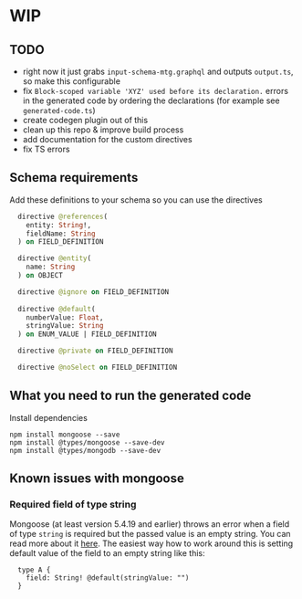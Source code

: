 # WIP

## TODO
- right now it just grabs `input-schema-mtg.graphql` and outputs `output.ts`, so make this configurable
- fix `Block-scoped variable 'XYZ' used before its declaration.` errors in the generated code by ordering the declarations (for example see `generated-code.ts`)
- create codegen plugin out of this
- clean up this repo & improve build process
- add documentation for the custom directives
- fix TS errors

## Schema requirements

Add these definitions to your schema so you can use the directives

```graphql
  directive @references(
    entity: String!,
    fieldName: String
  ) on FIELD_DEFINITION

  directive @entity(
    name: String
  ) on OBJECT

  directive @ignore on FIELD_DEFINITION
  
  directive @default(
    numberValue: Float,
    stringValue: String
  ) on ENUM_VALUE | FIELD_DEFINITION

  directive @private on FIELD_DEFINITION

  directive @noSelect on FIELD_DEFINITION
```

## What you need to run the generated code

Install dependencies
```
npm install mongoose --save
npm install @types/mongoose --save-dev
npm install @types/mongodb --save-dev
```

## Known issues with mongoose

### Required field of type string
Mongoose (at least version 5.4.19 and earlier) throws an error when a field of type `string` is required but the passed value is an empty string. You can read more about it [here](https://github.com/graphql/graphql-js/issues/480). The easiest way how to work around this is setting default value of the field to an empty string like this:

```
  type A {
    field: String! @default(stringValue: "")
  }
```

